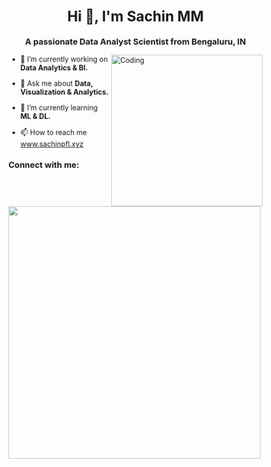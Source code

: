 <h1 align="center">Hi 👋,         I'm Sachin MM</h1>
<h3 align="center">A passionate Data Analyst Scientist from Bengaluru, IN</h3>
<img align="right" alt="Coding" width="300" src="https://cdn.dribbble.com/users/1162077/screenshots/3848914/programmer.gif">


- 🔭 I’m currently working on **Data Analytics & BI.**
- 💬 Ask me about **Data, Visualization & Analytics.**

- 🌱 I’m currently learning **ML & DL.**

- 📫 How to reach me <a href="https://www.sachinpfl.xyz/" target="blank">www.sachinpfl.xyz</a>

<h3 align="left">Connect with me:</h3>
<p align="left">

<p><img align="left" width="500" src="https://github-readme-streak-stats.herokuapp.com/?user=Sachinsatya&&theme=tokyonight"  /></p>


